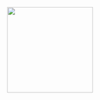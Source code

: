 <a href="[https://open.spotify.com/show/6YMJMAh8zJcCwHwe5kSmjT](https://open.spotify.com/album/28iSGTnbDa3i5wwEoCYg8c)">
  <img src="https://github.com/tobwil/markdown_website/assets/72387477/91f9297c-8f48-47a1-9592-56bc57855d5b" width="200" height="200">
</a>
